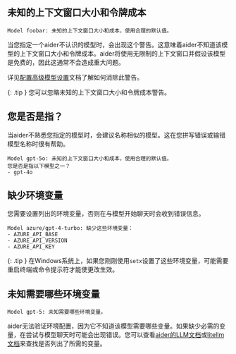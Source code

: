 
## 未知的上下文窗口大小和令牌成本

```
Model foobar: 未知的上下文窗口大小和成本，使用合理的默认值。
```

当您指定一个aider不认识的模型时，会出现这个警告。这意味着aider不知道该模型的上下文窗口大小和令牌成本。aider将使用无限制的上下文窗口并假设该模型是免费的，因此这通常不会造成重大问题。

详见[配置高级模型设置](/docs/config/adv-model-settings.html)文档了解如何消除此警告。

{: .tip }
您可以忽略未知的上下文窗口大小和令牌成本警告。

## 您是否是指？

当aider不熟悉您指定的模型时，会建议名称相似的模型。这在您拼写错误或输错模型名称时很有帮助。

```
Model gpt-5o: 未知的上下文窗口大小和成本，使用合理的默认值。
您是否是指以下模型之一？
- gpt-4o
```

## 缺少环境变量

您需要设置列出的环境变量，否则在与模型开始聊天时会收到错误信息。

```
Model azure/gpt-4-turbo: 缺少这些环境变量：
- AZURE_API_BASE
- AZURE_API_VERSION
- AZURE_API_KEY
```

{: .tip }
在Windows系统上，如果您刚刚使用`setx`设置了这些环境变量，可能需要重启终端或命令提示符才能使更改生效。

## 未知需要哪些环境变量

```
Model gpt-5: 未知需要哪些环境变量。
```

aider无法验证环境配置，因为它不知道该模型需要哪些变量。如果缺少必需的变量，在尝试与模型聊天时可能会出现错误。您可以查看[aider的LLM文档](/docs/llms.html)或[litellm文档](https://docs.litellm.ai/docs/providers)来查找是否列出了所需的变量。


